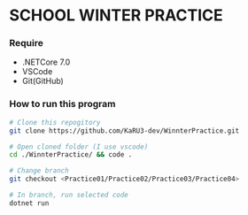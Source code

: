 # SCHOOL WINTER PRACTICE

### Require
- .NETCore 7.0
- VSCode
- Git(GitHub)

### How to run this program
```bash
# Clone this repogitory
git clone https://github.com/KaRU3-dev/WinnterPractice.git

# Open cloned folder (I use vscode)
cd ./WinnterPractice/ && code .

# Change branch
git checkout <Practice01/Practice02/Practice03/Practice04>

# In branch, run selected code
dotnet run
```
